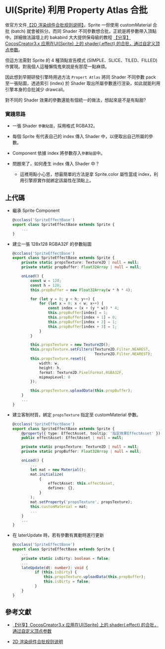 # UI(Sprite) 利用 Property Atlas 合批

依官方文件[【2D 渲染组件合批规则说明】](https://docs.cocos.com/creator/3.8/manual/zh/ui-system/components/engine/ui-batch.html#%E5%90%88%E6%89%B9%E6%96%B9%E6%B3%95%E8%AF%B4%E6%98%8E)，Sprite 一但使用 customMaterial 合批 (batch) 就會被拆分。而同 Shader 不同參數想合批，正統是將參數帶入頂點中。詳細做法論壇上的 bakabird 大大提供保母級的教程 [【分享】CocosCreator3.x 应用在UI(Sprite) 上的 shader(.effect) 的合批，通过自定义顶点参数](https://forum.cocos.org/t/topic/153963)。

但這方法需對 Sprite 的 4 種頂點宣告模式 (SIMPLE、SLICE、TILED、FILLED) 作實現。對我個人這種懶惰鬼來說是有那麼一點麻煩。

因此想到早期研發引擎時用過方法 `Propert Atlas` 將同 Shader 不同參數 pack 至一張貼圖，透過索引 (index) 於 Shader 取出所屬參數進行渲染，如此就能利用引擎本身的合批減少 drawcall。

對不同的 Shader 效果的參數還能有個統一的做法，想起來是不是有點甜?

### 實踐思路
* 一張 Shader `參數貼圖`，採用格式 RGBA32。
* 每個 Sprite 有代表自己的 index 傳入 Shader 中，以便取出自己所屬的參數。
* Component 依據 index 將參數存入`參數貼圖`中。

* 問題來了，如何產生 index 傳入 Shader 中？

  * 這裡用點小心思，想最簡單的方法是拿 Sprite.color 屬性當成 index，利用引擎原實作就綁定該屬性在頂點上。

## 上代碼

* 繼承 Sprite Component

    ```typescript
    @ccclass('SpriteEffectBase')
    export class SpriteEffectBase extends Sprite { 
        ...
    }
    ```

* 建立一張 128x128 RGBA32F 的參數貼圖

    ```typescript
    @ccclass('SpriteEffectBase')
    export class SpriteEffectBase extends Sprite { 
        private static propsTexture: Texture2D | null = null;
        private static propBuffer: Float32Array | null = null;

        onLoad() {
            const w = 128;
            const h = 128;
            this.propBuffer = new Float32Array(w * h * 4);

            for (let y = 0; y < h; y++) {
                for (let x = 0; x < w; x++) {
                    const index = (x + (y * w)) * 4;
                    this.propBuffer[index] = 1;
                    this.propBuffer[index + 1] = 0;
                    this.propBuffer[index + 2] = 1;
                    this.propBuffer[index + 3] = 1;
                }
            }

            this.propsTexture = new Texture2D();
            this.propsTexture.setFilters(Texture2D.Filter.NEAREST,
                                         Texture2D.Filter.NEAREST);
            this.propsTexture.reset({
                width: w,
                height: h,
                format: Texture2D.PixelFormat.RGBA32F,
                mipmapLevel: 0
            });

            this.propsTexture.uploadData(this.propBuffer);
        }
        ...
    }
    ```

* 建立客制材質，綁定 `propsTexture` 指定至 customMaterial 參數。

    ```typescript
    @ccclass('SpriteEffectBase')
    export class SpriteEffectBase extends Sprite {
        @property({ type: EffectAsset, tooltip: '指定效果EffectAsset' })
        public effectAsset: EffectAsset | null = null;
    
        private static propsTexture: Texture2D | null = null;
        private static propBuffer: Float32Array | null = null;

        onLoad() {
            ...
            let mat = new Material();
            mat.initialize(
                {
                    effectAsset: this.effectAsset,
                    defines: {},
                }
            );
            mat.setProperty('propsTexture', propsTexture);
            this.customMaterial = mat;
            ...
        }
        ...
    }
    ```
* 在 laterUpdate 時，若有參數有異動時進行更新

  ```typescript
  @ccclass('SpriteEffectBase')
  export class SpriteEffectBase extends Sprite {
      ...
      private static isDirty: boolean = false;
      ...
      lateUpdate(dt: number): void {    
            if (this.isDirty) {
                this.propsTexture.uploadData(this.propBuffer);
                this.isDirty = false;
            }
      }
  }
  ```


## 參考文獻
* [【分享】CocosCreator3.x 应用在UI(Sprite) 上的 shader(.effect) 的合批，通过自定义顶点参数](https://forum.cocos.org/t/topic/153963)

* [2D 渲染组件合批规则说明](https://docs.cocos.com/creator/3.8/manual/zh/ui-system/components/engine/ui-batch.html#%E5%90%88%E6%89%B9%E6%96%B9%E6%B3%95%E8%AF%B4%E6%98%8E)


